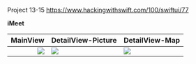 Project 13-15 https://www.hackingwithswift.com/100/swiftui/77

**iMeet**

|MainView|DetailView-Picture|DetailView-Map|
| --- | --- | - |
| <img align="right" src="https://github.com/brusherr/iMeet-Day-77/assets/83429507/b33d84e4-580a-4be5-8613-f71dac6c4a9e"> | <img align="center" src="https://github.com/brusherr/iMeet-Day-77/assets/83429507/6f3e353e-6909-405e-9e9b-fad2f8becb5e"> | <img align="left" src="https://github.com/brusherr/iMeet-Day-77/assets/83429507/66f7bb0a-3337-4be6-b385-994ce9f865a4"> |

